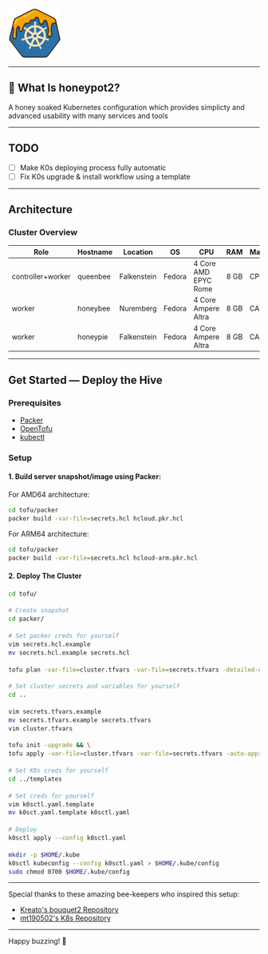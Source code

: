 <img src="https://raw.githubusercontent.com/saveside/k8s/refs/heads/main/assets/honey-k8s.png" height="100">

---

## 🍯 What Is honeypot2?

A honey soaked Kubernetes configuration which provides simplicty and advanced usability with many services and tools

---

## TODO
- [ ] Make K0s deploying process fully automatic
- [ ] Fix K0s upgrade & install workflow using a template

---

## Architecture

### Cluster Overview

| Role               | Hostname   | Location       | OS     | CPU                     | RAM  | Machine |
|--------------------|------------|----------------|--------|-------------------------|------|---------|
| controller+worker  | queenbee   | Falkenstein    | Fedora | 4 Core AMD EPYC Rome    | 8 GB | CPX21   |
| worker             | honeybee   | Nuremberg      | Fedora | 4 Core Ampere Altra     | 8 GB | CAX21   |
| worker             | honeypie   | Falkenstein    | Fedora | 4 Core Ampere Altra     | 8 GB | CAX21   |

---

## Get Started — Deploy the Hive

### Prerequisites

- [Packer](https://developer.hashicorp.com/packer/install)
- [OpenTofu](https://opentofu.org/docs/intro/install/)
- [kubectl](https://kubernetes.io/docs/tasks/tools/#kubectl)

### Setup
#### 1. Build server snapshot/image using Packer:

For AMD64 architecture:
```bash
cd tofu/packer
packer build -var-file=secrets.hcl hcloud.pkr.hcl
```

For ARM64 architecture:
```bash
cd tofu/packer
packer build -var-file=secrets.hcl hcloud-arm.pkr.hcl
```

#### 2. Deploy The Cluster
```sh
cd tofu/

# Create snapshot
cd packer/

# Set packer creds for yourself
vim secrets.hcl.example
mv secrets.hcl.example secrets.hcl

tofu plan -var-file=cluster.tfvars -var-file=secrets.tfvars -detailed-exitcode

# Set cluster secrets and variables for yourself
cd ..

vim secrets.tfvars.example
mv secrets.tfvars.example secrets.tfvars
vim cluster.tfvars

tofu init -upgrade && \
tofu apply -var-file=cluster.tfvars -var-file=secrets.tfvars -auto-approve

# Set K0s creds for yourself
cd ../templates

# Set creds for yourself
vim k0sctl.yaml.template
mv k0sct.yaml.template k0sctl.yaml

# Deploy
k0sctl apply --config k0sctl.yaml

mkdir -p $HOME/.kube
k0sctl kubeconfig --config k0sctl.yaml > $HOME/.kube/config
sudo chmod 0700 $HOME/.kube/config
```



---

Special thanks to these amazing bee-keepers who inspired this setup: 

- [Kreato's bouquet2 Repository](https://github.com/bouquet2/bouquet2/)
- [mt190502's K8s Repository](https://github.com/mt190502/k8s/)

---

Happy buzzing! 🐝
